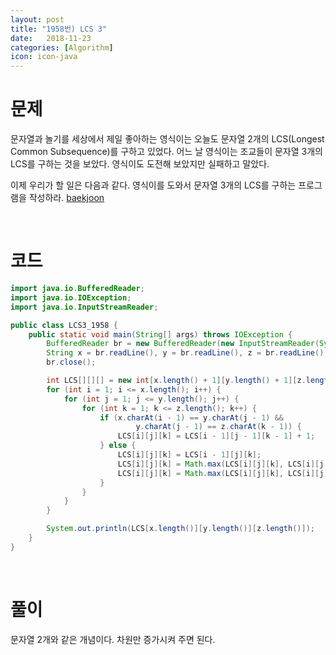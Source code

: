 ```yaml
---
layout: post
title: "1958번) LCS 3"
date:   2018-11-23
categories: [Algorithm]
icon: icon-java
---
```


# 문제
문자열과 놀기를 세상에서 제일 좋아하는 영식이는 오늘도 문자열 2개의 LCS(Longest Common Subsequence)를 구하고 있었다. 어느 날 영식이는 조교들이 문자열 3개의 LCS를 구하는 것을 보았다. 영식이도 도전해 보았지만 실패하고 말았다.

이제 우리가 할 일은 다음과 같다. 영식이를 도와서 문자열 3개의 LCS를 구하는 프로그램을 작성하라. [baekjoon](https://www.acmicpc.net/problem/1958)

<br>

# 코드
```java
import java.io.BufferedReader;
import java.io.IOException;
import java.io.InputStreamReader;

public class LCS3_1958 {
    public static void main(String[] args) throws IOException {
        BufferedReader br = new BufferedReader(new InputStreamReader(System.in));
        String x = br.readLine(), y = br.readLine(), z = br.readLine();
        br.close();

        int LCS[][][] = new int[x.length() + 1][y.length() + 1][z.length() + 1];
        for (int i = 1; i <= x.length(); i++) {
            for (int j = 1; j <= y.length(); j++) {
                for (int k = 1; k <= z.length(); k++) {
                    if (x.charAt(i - 1) == y.charAt(j - 1) &&
                            y.charAt(j - 1) == z.charAt(k - 1)) {
                        LCS[i][j][k] = LCS[i - 1][j - 1][k - 1] + 1;
                    } else {
                        LCS[i][j][k] = LCS[i - 1][j][k];
                        LCS[i][j][k] = Math.max(LCS[i][j][k], LCS[i][j - 1][k]);
                        LCS[i][j][k] = Math.max(LCS[i][j][k], LCS[i][j][k - 1]);
                    }
                }
            }
        }

        System.out.println(LCS[x.length()][y.length()][z.length()]);
    }
}
```

<br>

# 풀이
문자열 2개와 같은 개념이다. 차원만 증가시켜 주면 된다.
